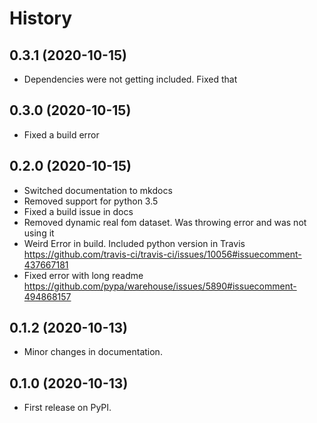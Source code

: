 History
=======
0.3.1 (2020-10-15)
------------------

- Dependencies were not getting included. Fixed that

0.3.0 (2020-10-15)
------------------

- Fixed a build error

0.2.0 (2020-10-15)
------------------

- Switched documentation to mkdocs
- Removed support for python 3.5
- Fixed a build issue in docs
- Removed dynamic real fom dataset. Was throwing error and was not using it
- Weird Error in build. Included python version in Travis
https://github.com/travis-ci/travis-ci/issues/10056#issuecomment-437667181
- Fixed error with long readme
https://github.com/pypa/warehouse/issues/5890#issuecomment-494868157


0.1.2 (2020-10-13)
------------------

-   Minor changes in documentation.

0.1.0 (2020-10-13)
------------------

-   First release on PyPI.

